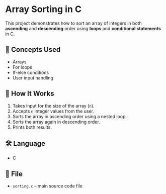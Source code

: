 # Array Sorting in C

This project demonstrates how to sort an array of integers in both **ascending** and **descending** order using **loops** and **conditional statements** in C.

## 🧠 Concepts Used
- Arrays
- For loops
- If-else conditions
- User input handling

## 📌 How It Works
1. Takes input for the size of the array (`n`).
2. Accepts `n` integer values from the user.
3. Sorts the array in ascending order using a nested loop.
4. Sorts the array again in descending order.
5. Prints both results.

## 🛠️ Language
- C

## 📁 File
- `sorting.c` – main source code file
